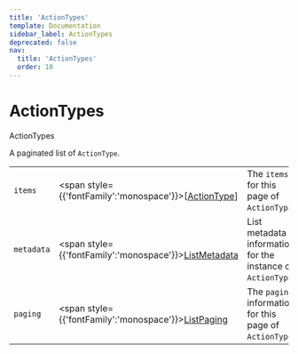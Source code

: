 ```yaml
---
title: 'ActionTypes'
template: Documentation
sidebar_label: ActionTypes
deprecated: false
nav:
  title: 'ActionTypes'
  order: 10
---
```


# ActionTypes

<div style={{'fontFamily':'monospace'}}><span style={{'fontSize':'1.5rem','fontWeight':500}}>ActionTypes</span></div>



A paginated list of `ActionType`.

| | | |
| -- | -- | -- |
| `items` | <span style={{'fontFamily':'monospace'}}>[<a href="/guardrails/docs/reference/graphql/object/ActionType">ActionType</a>]</span> | The `items` for this page of `ActionTypes`. |
| `metadata` | <span style={{'fontFamily':'monospace'}}><a href="/guardrails/docs/reference/graphql/object/ListMetadata">ListMetadata</a></span> | List metadata information for the instance of `ActionTypes`. |
| `paging` | <span style={{'fontFamily':'monospace'}}><a href="/guardrails/docs/reference/graphql/object/ListPaging">ListPaging</a></span> | The `paging` information for this page of `ActionTypes`. |